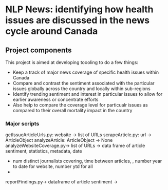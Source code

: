 # NLP News: identifying how health issues are discussed in the news cycle around Canada

## Project components

This project is aimed at developing toooling to do a few things:
- Keep a track of major news coverage of specific health issues within Canada
- Compare and contrast the sentiment associated with the particular issues globally across the country and locally within sub-regions
- Identify trending sentiment and interest in particular issues to allow for earlier awareness or concentrate efforts
- Also help to compare the coverage level for particualr issues as compared to their overall mortality impact in the country

### Major scripts
getIssueArticleUrls.py: website -> list of URLs
scrapeArticle.py: url -> ArticleObject
analyzeArticle: ArticleObject -> None
analyzeWebsiteCoverage.py-> list of URLs -> data frame of article sentiment, statistics, metadata, date
- num distinct journalists covering, time between articles, , number year to date for website, number ytd for all
- 
reportFindings.py-> dataframe of article sentiment -> 